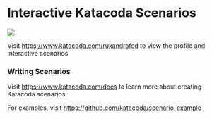 # Interactive Katacoda Scenarios

[![](http://shields.katacoda.com/katacoda/ruxandrafed/count.svg)](https://www.katacoda.com/ruxandrafed "Get your profile on Katacoda.com")

Visit https://www.katacoda.com/ruxandrafed to view the profile and interactive scenarios

### Writing Scenarios
Visit https://www.katacoda.com/docs to learn more about creating Katacoda scenarios

For examples, visit https://github.com/katacoda/scenario-example
